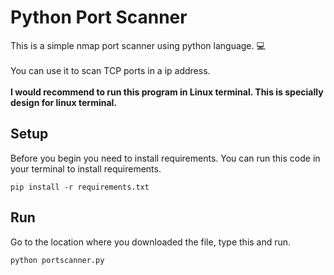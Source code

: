 # Python Port Scanner

This is a simple nmap port scanner using python language. :computer:
\
\
You can use it to scan TCP ports in a ip address.
\
\
__I would recommend to run this program in Linux terminal. This is specially design for linux terminal.__

## Setup
Before you begin you need to install requirements. You can run this code in your terminal to install requirements.
```
pip install -r requirements.txt
```
## Run
Go to the location where you downloaded the file, type this and run.
```
python portscanner.py
```
